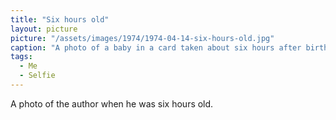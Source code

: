 ```yaml
---
title: "Six hours old"
layout: picture
picture: "/assets/images/1974/1974-04-14-six-hours-old.jpg"
caption: "A photo of a baby in a card taken about six hours after birth."
tags:
  - Me
  - Selfie
---
```


A photo of the author when he was six hours old.
